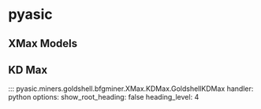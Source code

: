 # pyasic
## XMax Models

## KD Max
::: pyasic.miners.goldshell.bfgminer.XMax.KDMax.GoldshellKDMax
    handler: python
    options:
        show_root_heading: false
        heading_level: 4

